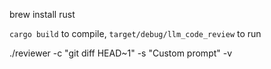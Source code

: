 brew install rust

`cargo build` to compile, `target/debug/llm_code_review` to run

./reviewer -c "git diff HEAD~1" -s "Custom prompt" -v